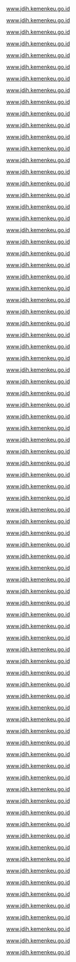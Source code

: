 














































































www.jdih.kemenkeu.go.id















































































www.jdih.kemenkeu.go.id















































































www.jdih.kemenkeu.go.id















































































www.jdih.kemenkeu.go.id















































































www.jdih.kemenkeu.go.id















































































www.jdih.kemenkeu.go.id















































































www.jdih.kemenkeu.go.id















































































www.jdih.kemenkeu.go.id















































































www.jdih.kemenkeu.go.id















































































www.jdih.kemenkeu.go.id















































































www.jdih.kemenkeu.go.id















































































www.jdih.kemenkeu.go.id















































































www.jdih.kemenkeu.go.id















































































www.jdih.kemenkeu.go.id















































































www.jdih.kemenkeu.go.id















































































www.jdih.kemenkeu.go.id















































































www.jdih.kemenkeu.go.id















































































www.jdih.kemenkeu.go.id















































































www.jdih.kemenkeu.go.id















































































www.jdih.kemenkeu.go.id















































































www.jdih.kemenkeu.go.id















































































www.jdih.kemenkeu.go.id















































































www.jdih.kemenkeu.go.id















































































www.jdih.kemenkeu.go.id















































































www.jdih.kemenkeu.go.id















































































www.jdih.kemenkeu.go.id















































































www.jdih.kemenkeu.go.id















































































www.jdih.kemenkeu.go.id















































































www.jdih.kemenkeu.go.id















































































www.jdih.kemenkeu.go.id















































































www.jdih.kemenkeu.go.id















































































www.jdih.kemenkeu.go.id















































































www.jdih.kemenkeu.go.id















































































www.jdih.kemenkeu.go.id















































































www.jdih.kemenkeu.go.id















































































www.jdih.kemenkeu.go.id















































































www.jdih.kemenkeu.go.id















































































www.jdih.kemenkeu.go.id















































































www.jdih.kemenkeu.go.id















































































www.jdih.kemenkeu.go.id















































































www.jdih.kemenkeu.go.id















































































www.jdih.kemenkeu.go.id















































































www.jdih.kemenkeu.go.id















































































www.jdih.kemenkeu.go.id















































































www.jdih.kemenkeu.go.id















































































www.jdih.kemenkeu.go.id















































































www.jdih.kemenkeu.go.id















































































www.jdih.kemenkeu.go.id















































































www.jdih.kemenkeu.go.id















































































www.jdih.kemenkeu.go.id















































































www.jdih.kemenkeu.go.id















































































www.jdih.kemenkeu.go.id















































































www.jdih.kemenkeu.go.id















































































www.jdih.kemenkeu.go.id















































































www.jdih.kemenkeu.go.id















































































www.jdih.kemenkeu.go.id















































































www.jdih.kemenkeu.go.id















































































www.jdih.kemenkeu.go.id















































































www.jdih.kemenkeu.go.id















































































www.jdih.kemenkeu.go.id















































































www.jdih.kemenkeu.go.id















































































www.jdih.kemenkeu.go.id















































































www.jdih.kemenkeu.go.id















































































www.jdih.kemenkeu.go.id















































































www.jdih.kemenkeu.go.id















































































www.jdih.kemenkeu.go.id















































































www.jdih.kemenkeu.go.id















































































www.jdih.kemenkeu.go.id















































































www.jdih.kemenkeu.go.id















































































www.jdih.kemenkeu.go.id















































































www.jdih.kemenkeu.go.id















































































www.jdih.kemenkeu.go.id















































































www.jdih.kemenkeu.go.id















































































www.jdih.kemenkeu.go.id















































































www.jdih.kemenkeu.go.id















































































www.jdih.kemenkeu.go.id















































































www.jdih.kemenkeu.go.id















































































www.jdih.kemenkeu.go.id















































































www.jdih.kemenkeu.go.id















































































www.jdih.kemenkeu.go.id















































































www.jdih.kemenkeu.go.id















































































www.jdih.kemenkeu.go.id
